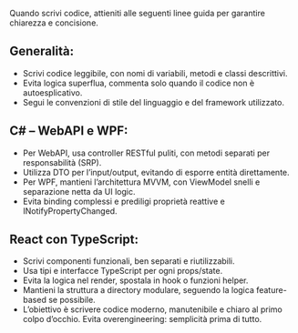 Quando scrivi codice, attieniti alle seguenti linee guida per garantire chiarezza e concisione.

## Generalità:

- Scrivi codice leggibile, con nomi di variabili, metodi e classi descrittivi.
- Evita logica superflua, commenta solo quando il codice non è autoesplicativo.
- Segui le convenzioni di stile del linguaggio e del framework utilizzato.

## C# – WebAPI e WPF:
- Per WebAPI, usa controller RESTful puliti, con metodi separati per responsabilità (SRP).
- Utilizza DTO per l’input/output, evitando di esporre entità direttamente.
- Per WPF, mantieni l’architettura MVVM, con ViewModel snelli e separazione netta da UI logic.
- Evita binding complessi e prediligi proprietà reattive e INotifyPropertyChanged.
## React con TypeScript:
- Scrivi componenti funzionali, ben separati e riutilizzabili.
- Usa tipi e interfacce TypeScript per ogni props/state.
- Evita la logica nel render, spostala in hook o funzioni helper.
- Mantieni la struttura a directory modulare, seguendo la logica feature-based se possibile.
- L’obiettivo è scrivere codice moderno, manutenibile e chiaro al primo colpo d’occhio. Evita overengineering: semplicità prima di tutto.